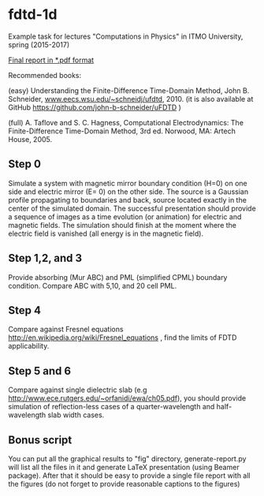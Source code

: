 # fdtd-1d

Example task for lectures "Computations in Physics" in ITMO
University, spring (2015-2017)

[Final report in *.pdf format](https://github.com/kostyfisik/fdtd-1d/blob/master/final-report.pdf)

Recommended books:

(easy) Understanding the Finite-Difference Time-Domain Method, John B. Schneider, www.eecs.wsu.edu/~schneidj/ufdtd, 2010. 
(it is also available at GitHub https://github.com/john-b-schneider/uFDTD )

(full) A. Taflove and S. C. Hagness, Computational Electrodynamics: The Finite-Difference Time-Domain Method, 3rd  ed.  Norwood, MA: Artech House, 2005. 



## Step 0

Simulate a system with magnetic mirror boundary condition (H=0) on one
side and electric mirror (E= 0) on the other side. The source is a
Gaussian profile propagating to boundaries and back, source located
exactly in the center of the simulated domain. The successful
presentation should provide a sequence of images as a time evolution
(or animation) for electric and magnetic fields. The simulation should
finish at the moment where the electric field is vanished (all energy
is in the magnetic field).

## Step 1,2, and 3

Provide absorbing (Mur ABC) and PML (simplified CPML) boundary
condition. Compare ABC with  5,10, and 20 cell PML.

## Step 4

Compare against Fresnel equations
http://en.wikipedia.org/wiki/Fresnel_equations , find the  limits of
FDTD applicability.

## Step 5 and 6

Compare against single dielectric slab (e.g
http://www.ece.rutgers.edu/~orfanidi/ewa/ch05.pdf),  you should
provide simulation of reflection-less cases   of a quarter-wavelength
and half-wavelength slab width cases.

## Bonus script

You can put all the graphical results to "fig" directory,
generate-report.py will list all the files in it and generate LaTeX
presentation (using Beamer package). After that it should be easy to
provide a single file report with all the figures (do not forget to
provide reasonable captions to the figures)

